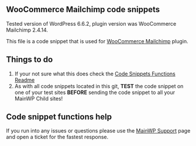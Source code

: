 ## WooCommerce Mailchimp code snippets

Tested version of WordPress 6.6.2, plugin version was WooCommerce Mailchimp 2.4.14.

This file is a code snippet that is used for [WooCommerce Mailchimp](https://wordpress.org/plugins/woocommerce-mailchimp/) plugin. 

## Things to do

1. If your not sure what this does check the [Code Snippets Functions Readme](https://github.com/mainwp/Code-Snippets-Functions/blob/master/README.md)
2. As with all code snippets located in this git, **TEST** the code snippet on one of your test sites **BEFORE** sending the code snippet to all your MainWP Child sites!

## Code snippet functions help

If you run into any issues or questions please use the [MainWP Support](https://mainwp.com/support/) page and open a ticket for the fastest response.
